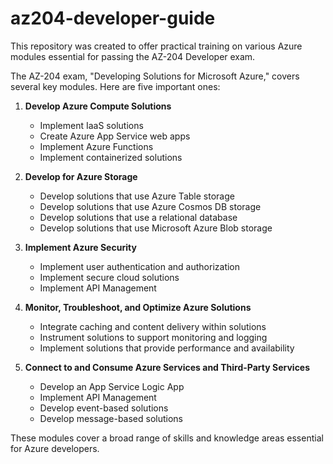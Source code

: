 # az204-developer-guide
This repository was created to offer practical training on various Azure modules essential for passing the AZ-204 Developer exam.

The AZ-204 exam, "Developing Solutions for Microsoft Azure," covers several key modules. Here are five important ones:

1. **Develop Azure Compute Solutions**
   - Implement IaaS solutions
   - Create Azure App Service web apps
   - Implement Azure Functions
   - Implement containerized solutions

2. **Develop for Azure Storage**
   - Develop solutions that use Azure Table storage
   - Develop solutions that use Azure Cosmos DB storage
   - Develop solutions that use a relational database
   - Develop solutions that use Microsoft Azure Blob storage

3. **Implement Azure Security**
   - Implement user authentication and authorization
   - Implement secure cloud solutions
   - Implement API Management

4. **Monitor, Troubleshoot, and Optimize Azure Solutions**
   - Integrate caching and content delivery within solutions
   - Instrument solutions to support monitoring and logging
   - Implement solutions that provide performance and availability

5. **Connect to and Consume Azure Services and Third-Party Services**
   - Develop an App Service Logic App
   - Implement API Management
   - Develop event-based solutions
   - Develop message-based solutions

These modules cover a broad range of skills and knowledge areas essential for Azure developers.
